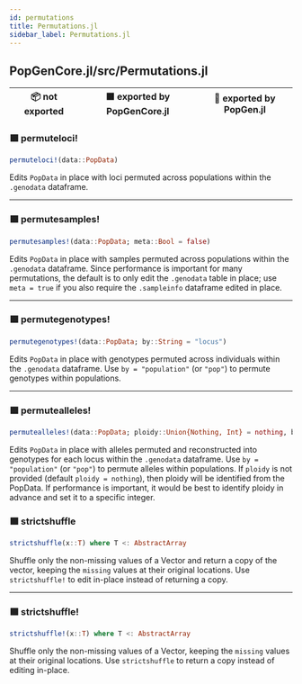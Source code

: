 ```yaml
---
id: permutations
title: Permutations.jl
sidebar_label: Permutations.jl
---
```

## PopGenCore.jl/src/Permutations.jl
| 📦  not exported | 🟪  exported by PopGenCore.jl | 🔵  exported by PopGen.jl |
|:---:|:---:|:---:|

### 🟪 permuteloci!
```julia
permuteloci!(data::PopData)
```
Edits `PopData` in place with loci permuted across populations within
the `.genodata` dataframe.

----

### 🟪 permutesamples!
```julia
permutesamples!(data::PopData; meta::Bool = false)
```
Edits `PopData` in place with samples permuted across populations within
the `.genodata` dataframe. Since performance is important for many permutations,
the default is to only edit the `.genodata` table in place; use `meta = true`
if you also require the `.sampleinfo` dataframe edited in place.

----

### 🟪 permutegenotypes!
```julia
permutegenotypes!(data::PopData; by::String = "locus")
```
Edits `PopData` in place with genotypes permuted across individuals within
the `.genodata` dataframe. Use `by = "population"` (or `"pop"`) to permute genotypes
within populations.

----

### 🟪 permutealleles!
```julia
permutealleles!(data::PopData; ploidy::Union{Nothing, Int} = nothing, by::String = "locus")
```
Edits `PopData` in place with alleles permuted and reconstructed into genotypes
for each locus within the `.genodata` dataframe. Use `by = "population"` (or `"pop"`)
to permute alleles within populations. If `ploidy` is not provided (default `ploidy = nothing`),
then ploidy will be identified from the PopData. If performance is important,
it would be best to identify ploidy in advance and set it to a specific integer.


### 🟪 strictshuffle
```julia
strictshuffle(x::T) where T <: AbstractArray
```
Shuffle only the non-missing values of a Vector and return a copy of the vector,
keeping the `missing` values at their original locations.
Use `strictshuffle!` to edit in-place instead of returning a copy.

----

### 🟪 strictshuffle!
```julia
strictshuffle!(x::T) where T <: AbstractArray
```
Shuffle only the non-missing values of a Vector, keeping the
`missing` values at their original locations. Use `strictshuffle`
to return a copy instead of editing in-place.
